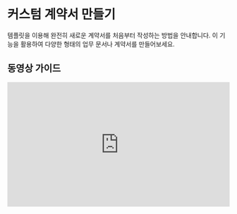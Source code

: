 # 커스텀 계약서 만들기

템플릿을 이용해 완전히 새로운 계약서를 처음부터 작성하는 방법을 안내합니다.
이 기능을 활용하여 다양한 형태의 업무 문서나 계약서를 만들어보세요.


## 동영상 가이드

<div style="position: relative; padding-bottom: 56.25%; height: 0; overflow: hidden; max-width: 100%;">
  <iframe style="position: absolute; top: 0; left: 0; width: 100%; height: 100%;" src="https://www.youtube.com/embed/JuQT5itLPpA" title="SIGNPASS 커스텀 계약서 만들기" frameborder="0" allow="accelerometer; autoplay; clipboard-write; encrypted-media; gyroscope; picture-in-picture; web-share" allowfullscreen></iframe>
</div>

